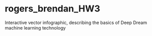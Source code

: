# rogers_brendan_HW3
Interactive vector infographic, describing the basics of Deep Dream machine learning technology
